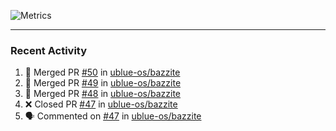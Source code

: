 ![Metrics](https://metrics.lecoq.io/KyleGospo?template=classic&base=header%2C%20activity%2C%20community%2C%20repositories%2C%20metadata&base.indepth=false&base.hireable=false&base.skip=false&config.timezone=America%2FLos_Angeles)

---
### Recent Activity
<!--START_SECTION:activity-->
1. 🎉 Merged PR [#50](https://github.com/ublue-os/bazzite/pull/50) in [ublue-os/bazzite](https://github.com/ublue-os/bazzite)
2. 🎉 Merged PR [#49](https://github.com/ublue-os/bazzite/pull/49) in [ublue-os/bazzite](https://github.com/ublue-os/bazzite)
3. 🎉 Merged PR [#48](https://github.com/ublue-os/bazzite/pull/48) in [ublue-os/bazzite](https://github.com/ublue-os/bazzite)
4. ❌ Closed PR [#47](https://github.com/ublue-os/bazzite/pull/47) in [ublue-os/bazzite](https://github.com/ublue-os/bazzite)
5. 🗣 Commented on [#47](https://github.com/ublue-os/bazzite/pull/47#issuecomment-1639697400) in [ublue-os/bazzite](https://github.com/ublue-os/bazzite)
<!--END_SECTION:activity-->
